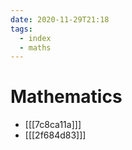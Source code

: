 ```yaml
---
date: 2020-11-29T21:18
tags: 
  - index
  - maths
---
```


# Mathematics

- [[[7c8ca11a]]]
- [[[2f684d83]]]
